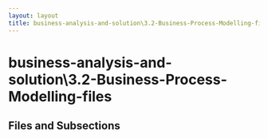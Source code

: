 ```yaml
---
layout: layout
title: business-analysis-and-solution\3.2-Business-Process-Modelling-files
---
```


# business-analysis-and-solution\3.2-Business-Process-Modelling-files

## Files and Subsections

